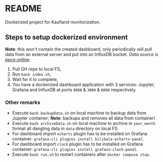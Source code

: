 # README

Dockerized project for Kaufland monitorization.

## Steps to setup dockerized environment

**Note**: this won't contain the created dashboard, only periodically will pull data from an external server and put into an InfluxDB bucket. _Data source is [peco-online](https://www.peco-online.ro/)_.

1. Pull GH repo to local FS,
2. Run `bash index.sh`,
3. Wait for it to complete,
4. You have a dockerized dashboard application with 3 services: Jupyter, Grafana and InfluxDB at ports `8888` & `3000` & `8086` respectively.

### Other remarks

- Execute `bash backupData.sh` on local machine to backup data from Jupyter container; **Note**: backups and removes all data from container!
- Execute `bash archiveData.sh` on local machine to archive in `year_month` format all dangling data in `data` directory on local FS.
- For dashboard import `echarts` plugin has to be installed on Grafana container: `grafana-cli plugins install bilibala-echarts-panel`.
- For dashboard import `clock` plugin has to be installed on Grafana container: `grafana-cli plugins install grafana-clock-panel`.
- Execute `bash run.sh` to restart containers after `docker compose stop`.
